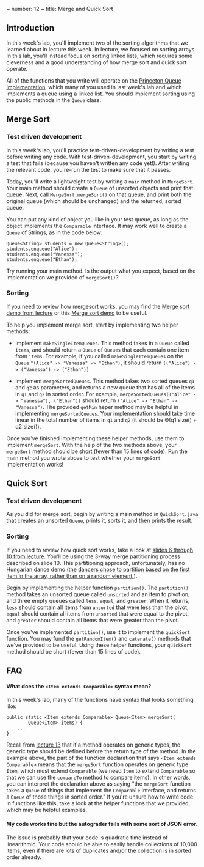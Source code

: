 ~ number: 12
~ title: Merge and Quick Sort

Introduction
-----

In this week's lab, you'll implement two of the sorting algorithms that we learned about in lecture this week.  In lecture, we focused on sorting arrays.  In this lab, you'll instead focus on sorting linked lists, which requires some cleverness and a good understanding of how merge sort and quick sort operate.

All of the functions that you write will operate on the [Princeton Queue Implementation](http://algs4.cs.princeton.edu/43mst/Queue.java.html), which many of you used in last week's lab and which implements a queue using a linked list.  You should implement sorting using the public methods in the `Queue` class.

Merge Sort
-----

### Test driven development

In this week's lab, you'll practice test-driven-development by writing a test before writing any code.  With test-driven-development, you start by writing a test that fails (because you haven't written any code yet!).  After writing the relevant code, you re-run the test to make sure that it passes.

Today, you'll write a lightweight test by writing a `main` method in `MergeSort`.  Your main method should create a `Queue` of unsorted objects and print that queue.  Next, call `MergeSort.mergeSort()` on that queue, and print both the original queue (which should be unchanged) and the returned, sorted queue.

You can put any kind of object you like in your test queue, as long as the object implements the `Comparable` interface.  It may work well to create a `Queue` of Strings, as in the code below:

    Queue<String> students = new Queue<String>();
    students.enqueue("Alice");
    students.enqueue("Vanessa");
    students.enqueue("Ethan");

Try running your main method.  Is the output what you expect, based on the implementation we provided of `mergeSort()`?

### Sorting

If you need to review how mergesort works, you may find the [Merge sort demo from lecture](https://docs.google.com/presentation/d/1h-gS13kKWSKd_5gt2FPXLYigFY4jf5rBkNFl3qZzRRw/edit#slide=id.g463de7561_042) or this [Merge sort demo](https://www.youtube.com/watch?v=XaqR3G_NVoo) to be useful.

To help you implement merge sort, start by implementing two helper methods:

- Implement `makeSingleItemQueues`. This method takes in a `Queue` called `items`, and should return a `Queue` of `Queues` that each contain one item from `items`.  For example, if you called `makeSingleItemQueues` on the `Queue` `"(Alice" -> "Vanessa" -> "Ethan")`, it should return `(("Alice") -> ("Vanessa") -> ("Ethan"))`.

- Implement `mergeSortedQueues`. This method takes two sorted queues `q1` and `q2` as parameters, and returns a new queue that has all of the items in `q1` and `q2` in sorted order.  For example, `mergeSortedQueues(("Alice" -> "Vanessa"), ("Ethan"))` should return `("Alice" -> "Ethan" -> "Vanessa")`.  The provided `getMin` heper method may be helpful in implementing `mergeSortedQueues`.  Your implementation should take time linear in the total number of items in `q1` and `q2` (it should be &Theta;(q1.size() + q2.size()). 

Once you've finished implementing these helper methods, use them to implement `mergeSort`.  With the help of the two methods above, your `mergeSort` method should be short (fewer than 15 lines of code).  Run the main method you wrote above to test whether your `mergeSort` implementation works!

Quick Sort
----

### Test driven development

As you did for merge sort, begin by writing a main method in `QuickSort.java` that creates an unsorted `Queue`, prints it, sorts it, and then prints the result.

### Sorting

If you need to review how quick sort works, take a look at [slides 6 through 10 from lecture](https://docs.google.com/presentation/d/16f32G93I13gWj0yYk0qh-2ypBpb_ufkBfuuiofkxjrk/edit#slide=id.g4661758db_113).  You'll be using the 3-way merge partitioning process described on slide 10. This partitioning approach, unfortunately, has no Hungarian dance demo ([the dancers chose to partition based on the first item in the array, rather than on a random element.](https://www.youtube.com/watch?v=ywWBy6J5gz8)).

Begin by implementing the helper function `partition()`.  The `partition()` method takes an unsorted queue called `unsorted` and an item to pivot on, and three empty queues called `less`, `equal`, and `greater`.  When it returns, `less` should contain all items from `unsorted` that were less than the pivot, `equal` should contain all items from `unsorted` that were equal to the pivot, and `greater` should contain all items that were greater than the pivot.

Once you've implemented `partition()`, use it to implement the `quickSort` function.  You may fund the `getRandomItem()` and `catenate()` methods that we've provided to be useful.  Using these helper functions, your `quickSort` method should be short (fewer than 15 lines of code).

FAQ
----

#### What does the `<Item extends Comparable>` syntax mean?

In this week's lab, many of the functions have syntax that looks something like:

    public static <Item extends Comparable> Queue<Item> mergeSort(
            Queue<Item> items) {
        ...
    }

Recall from [lecture 13](https://docs.google.com/presentation/d/1RfguNPWCGdRKnbH8t74nnhfRWR4Pcj4FyHsLLFrWc4Y) that if a method operates on generic types, the generic type should be defined before the return type of the method.  In the example above, the part of the function declaration that says `<Item extends Comparable>` means that the `mergeSort` function operates on generic type `Item`, which must extend `Comparable` (we need `Item` to extend `Comparable` so that we can use the `compareTo` method to compare items).  In other words, you can interpret the declaration above as saying "the `mergeSort` function takes a `Queue` of things that implement the `Comparable` interface, and returns a `Queue` of those things in sorted order."  If you're unsure how to write code in functions like this, take a look at the helper functions that we provided, which may be helpful examples.


#### My code works fine but the autograder fails with some sort of JSON error.

The issue is probably that your code is quadratic time instead of linearithmic. Your code should be able to easily handle collections of 10,000 items, even if there are lots of duplicates and/or the collection is in sorted order already. 
